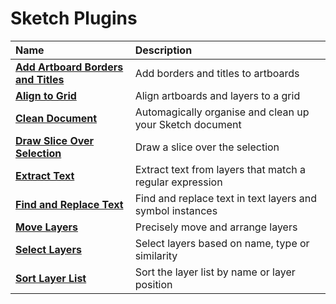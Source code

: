# Sketch Plugins

Name | Description
:--|:--
[**Add Artboard Borders and Titles**](packages/sketch-add-artboard-borders-and-titles) | Add borders and titles to artboards
[**Align to Grid**](packages/sketch-align-to-grid) | Align artboards and layers to a grid
[**Clean Document**](packages/sketch-clean-document) | Automagically organise and clean up your Sketch document
[**Draw Slice Over Selection**](packages/sketch-draw-slice-over-selection) | Draw a slice over the selection
[**Extract Text**](packages/sketch-extract-text) | Extract text from layers that match a regular expression
[**Find and Replace Text**](packages/sketch-find-and-replace-text) | Find and replace text in text layers and symbol instances
[**Move Layers**](packages/sketch-move-layers) | Precisely move and arrange layers
[**Select Layers**](packages/sketch-select-layers) | Select layers based on name, type or similarity
[**Sort Layer List**](packages/sketch-sort-layer-list) | Sort the layer list by name or layer position
